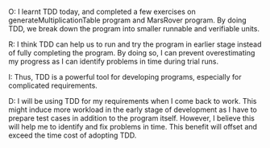 O: I learnt TDD today, and completed a few exercises on generateMultiplicationTable program and MarsRover program. By doing TDD, 
we break down the program into smaller runnable and verifiable units. 

R: I think TDD can help us to run and try the program in earlier stage instead of fully completing the program. 
By doing so, I can prevent overestimating my progress as I can identify problems in time during trial runs.

I: Thus, TDD is a powerful tool for developing programs, especially for complicated requirements. 

D: I will be using TDD for my requirements when I come back to work. This might induce more workload in the early stage
of development as I have to prepare test cases in addition to the program itself. However, I believe this will help me 
to identify and fix problems in time. This benefit will offset and exceed the time cost of adopting TDD.